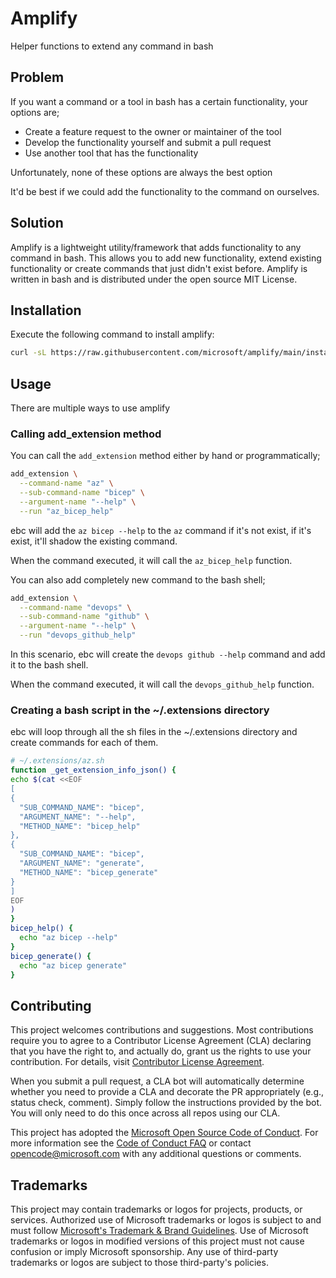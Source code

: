 # Amplify

Helper functions to extend any command in bash

## Problem

If you want a command or a tool in bash has a certain functionality, your options are;

- Create a feature request to the owner or maintainer of the tool
- Develop the functionality yourself and submit a pull request
- Use another tool that has the functionality

Unfortunately, none of these options are always the best option

It'd be best if we could add the functionality to the command on ourselves.

## Solution

Amplify is a lightweight utility/framework that adds functionality to any command in bash. This allows you to add new functionality, extend existing functionality or create commands that just didn't exist before. Amplify is written in bash and is distributed under the open source MIT License.

## Installation

Execute the following command to install amplify:

```bash
curl -sL https://raw.githubusercontent.com/microsoft/amplify/main/install.sh | bash
```

## Usage

There are multiple ways to use amplify

### Calling add_extension method

You can call the `add_extension` method either by hand or programmatically;

```bash
add_extension \
  --command-name "az" \
  --sub-command-name "bicep" \
  --argument-name "--help" \
  --run "az_bicep_help"
```

ebc will add the `az bicep --help` to the `az` command if it's not exist, if it's exist, it'll shadow the existing command.

When the command executed, it will call the `az_bicep_help` function.

You can also add completely new command to the bash shell;

```bash
add_extension \
  --command-name "devops" \
  --sub-command-name "github" \
  --argument-name "--help" \
  --run "devops_github_help"
```

In this scenario, ebc will create the `devops github --help` command and add it to the bash shell.

When the command executed, it will call the `devops_github_help` function.

### Creating a bash script in the ~/.extensions directory

ebc will loop through all the sh files in the ~/.extensions directory and create commands for each of them.

```bash
# ~/.extensions/az.sh
function _get_extension_info_json() {
echo $(cat <<EOF
[
{
  "SUB_COMMAND_NAME": "bicep",
  "ARGUMENT_NAME": "--help",
  "METHOD_NAME": "bicep_help"
},
{
  "SUB_COMMAND_NAME": "bicep",
  "ARGUMENT_NAME": "generate",
  "METHOD_NAME": "bicep_generate"
}
]
EOF
)
}
bicep_help() {
  echo "az bicep --help"
}
bicep_generate() {
  echo "az bicep generate"
}
```

## Contributing

This project welcomes contributions and suggestions.  Most contributions require you to agree to a
Contributor License Agreement (CLA) declaring that you have the right to, and actually do, grant us
the rights to use your contribution. For details, visit [Contributor License Agreement](https://cla.opensource.microsoft.com).

When you submit a pull request, a CLA bot will automatically determine whether you need to provide
a CLA and decorate the PR appropriately (e.g., status check, comment). Simply follow the instructions
provided by the bot. You will only need to do this once across all repos using our CLA.

This project has adopted the [Microsoft Open Source Code of Conduct](https://opensource.microsoft.com/codeofconduct/).
For more information see the [Code of Conduct FAQ](https://opensource.microsoft.com/codeofconduct/faq/) or
contact [opencode@microsoft.com](mailto:opencode@microsoft.com) with any additional questions or comments.

## Trademarks

This project may contain trademarks or logos for projects, products, or services. Authorized use of Microsoft
trademarks or logos is subject to and must follow
[Microsoft's Trademark & Brand Guidelines](https://www.microsoft.com/en-us/legal/intellectualproperty/trademarks/usage/general).
Use of Microsoft trademarks or logos in modified versions of this project must not cause confusion or imply Microsoft sponsorship.
Any use of third-party trademarks or logos are subject to those third-party's policies.
